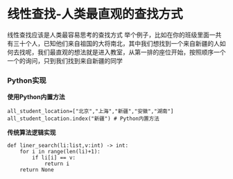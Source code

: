 # 线性查找-人类最直观的查找方式
线性查找应该是人类最容易思考的查找方式
举个例子，比如在你的班级里面一共有三十个人，已知他们来自祖国的大将南北，其中我们想找到一个来自新疆的人如何去找呢，我们最直观的想法就是进入教室，从第一排的座位开始，按照顺序一个一个的询问，只到我们找到来自新疆的同学

### Python实现

**使用Python内置方法**
```py{2}
all_student_location=["北京","上海","新疆","安徽","湖南"]
all_student_location.index("新疆") # Python内置方法
```

**传统算法逻辑实现**
```py{3}
def liner_search(li:list,v:int) -> int: 
    for i in range(len(li)+1):
        if li[i] == v:
            return i
    return None
```
